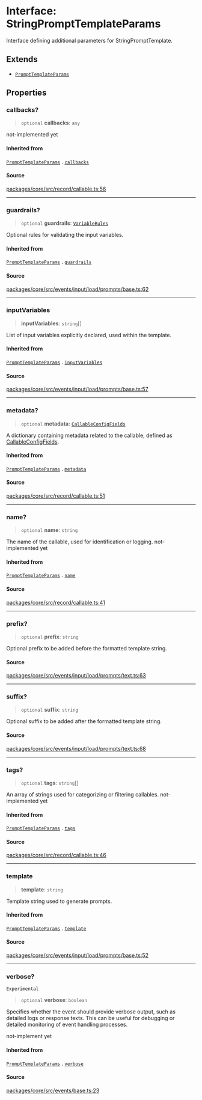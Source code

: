 # Interface: StringPromptTemplateParams

Interface defining additional parameters for StringPromptTemplate.

## Extends

- [`PromptTemplateParams`](../../base/interfaces/PromptTemplateParams.md)

## Properties

### callbacks?

> `optional` **callbacks**: `any`

not-implemented yet

#### Inherited from

[`PromptTemplateParams`](../../base/interfaces/PromptTemplateParams.md) . [`callbacks`](../../base/interfaces/PromptTemplateParams.md#callbacks)

#### Source

[packages/core/src/record/callable.ts:56](https://github.com/VictorS67/encre/blob/42c3bddca4be2d23ad959c1c99381eefbf43789c/packages/core/src/record/callable.ts#L56)

***

### guardrails?

> `optional` **guardrails**: [`VariableRules`](../../../../../inference/validate/validators/variable/interfaces/VariableRules.md)

Optional rules for validating the input variables.

#### Inherited from

[`PromptTemplateParams`](../../base/interfaces/PromptTemplateParams.md) . [`guardrails`](../../base/interfaces/PromptTemplateParams.md#guardrails)

#### Source

[packages/core/src/events/input/load/prompts/base.ts:62](https://github.com/VictorS67/encre/blob/42c3bddca4be2d23ad959c1c99381eefbf43789c/packages/core/src/events/input/load/prompts/base.ts#L62)

***

### inputVariables

> **inputVariables**: `string`[]

List of input variables explicitly declared, used within the template.

#### Inherited from

[`PromptTemplateParams`](../../base/interfaces/PromptTemplateParams.md) . [`inputVariables`](../../base/interfaces/PromptTemplateParams.md#inputvariables)

#### Source

[packages/core/src/events/input/load/prompts/base.ts:57](https://github.com/VictorS67/encre/blob/42c3bddca4be2d23ad959c1c99381eefbf43789c/packages/core/src/events/input/load/prompts/base.ts#L57)

***

### metadata?

> `optional` **metadata**: [`CallableConfigFields`](../../../../../../record/callable/type-aliases/CallableConfigFields.md)

A dictionary containing metadata related to the callable, defined as [CallableConfigFields](../../../../../../record/callable/type-aliases/CallableConfigFields.md).

#### Inherited from

[`PromptTemplateParams`](../../base/interfaces/PromptTemplateParams.md) . [`metadata`](../../base/interfaces/PromptTemplateParams.md#metadata)

#### Source

[packages/core/src/record/callable.ts:51](https://github.com/VictorS67/encre/blob/42c3bddca4be2d23ad959c1c99381eefbf43789c/packages/core/src/record/callable.ts#L51)

***

### name?

> `optional` **name**: `string`

The name of the callable, used for identification or logging. not-implemented yet

#### Inherited from

[`PromptTemplateParams`](../../base/interfaces/PromptTemplateParams.md) . [`name`](../../base/interfaces/PromptTemplateParams.md#name)

#### Source

[packages/core/src/record/callable.ts:41](https://github.com/VictorS67/encre/blob/42c3bddca4be2d23ad959c1c99381eefbf43789c/packages/core/src/record/callable.ts#L41)

***

### prefix?

> `optional` **prefix**: `string`

Optional prefix to be added before the formatted template string.

#### Source

[packages/core/src/events/input/load/prompts/text.ts:63](https://github.com/VictorS67/encre/blob/42c3bddca4be2d23ad959c1c99381eefbf43789c/packages/core/src/events/input/load/prompts/text.ts#L63)

***

### suffix?

> `optional` **suffix**: `string`

Optional suffix to be added after the formatted template string.

#### Source

[packages/core/src/events/input/load/prompts/text.ts:68](https://github.com/VictorS67/encre/blob/42c3bddca4be2d23ad959c1c99381eefbf43789c/packages/core/src/events/input/load/prompts/text.ts#L68)

***

### tags?

> `optional` **tags**: `string`[]

An array of strings used for categorizing or filtering callables. not-implemented yet

#### Inherited from

[`PromptTemplateParams`](../../base/interfaces/PromptTemplateParams.md) . [`tags`](../../base/interfaces/PromptTemplateParams.md#tags)

#### Source

[packages/core/src/record/callable.ts:46](https://github.com/VictorS67/encre/blob/42c3bddca4be2d23ad959c1c99381eefbf43789c/packages/core/src/record/callable.ts#L46)

***

### template

> **template**: `string`

Template string used to generate prompts.

#### Inherited from

[`PromptTemplateParams`](../../base/interfaces/PromptTemplateParams.md) . [`template`](../../base/interfaces/PromptTemplateParams.md#template)

#### Source

[packages/core/src/events/input/load/prompts/base.ts:52](https://github.com/VictorS67/encre/blob/42c3bddca4be2d23ad959c1c99381eefbf43789c/packages/core/src/events/input/load/prompts/base.ts#L52)

***

### verbose?

`Experimental`

> `optional` **verbose**: `boolean`

Specifies whether the event should provide verbose output, such as detailed logs or response texts.
This can be useful for debugging or detailed monitoring of event handling processes.

not-implement yet

#### Inherited from

[`PromptTemplateParams`](../../base/interfaces/PromptTemplateParams.md) . [`verbose`](../../base/interfaces/PromptTemplateParams.md#verbose)

#### Source

[packages/core/src/events/base.ts:23](https://github.com/VictorS67/encre/blob/42c3bddca4be2d23ad959c1c99381eefbf43789c/packages/core/src/events/base.ts#L23)
